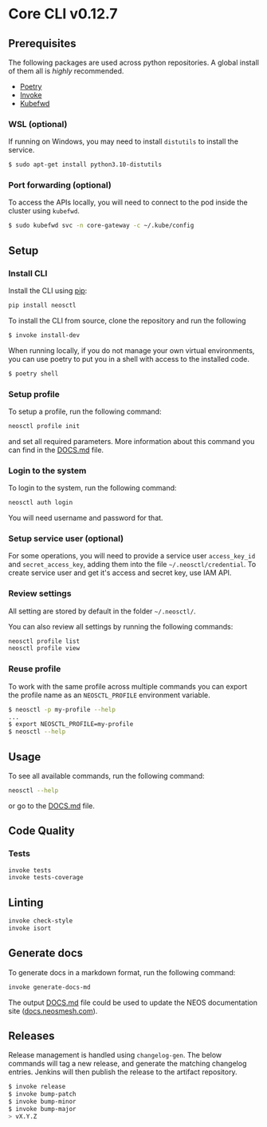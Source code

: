 # Core CLI v0.12.7

## Prerequisites

The following packages are used across python repositories. A global install of them all is _highly_ recommended.

- [Poetry](https://python-poetry.org/docs/#installation)
- [Invoke](https://www.pyinvoke.org/installing.html)
- [Kubefwd](https://kubefwd.com)

### WSL (optional)

If running on Windows, you may need to install `distutils` to install the service.

```bash
$ sudo apt-get install python3.10-distutils
```

### Port forwarding (optional)

To access the APIs locally, you will need to connect to the pod inside
the cluster using `kubefwd`.

```bash
$ sudo kubefwd svc -n core-gateway -c ~/.kube/config
```

## Setup

### Install CLI

Install the CLI using [pip](https://pypi.org/project/neosctl/):

```bash
pip install neosctl
```

To install the CLI from source, clone the repository and run the following

```bash
$ invoke install-dev
```

When running locally, if you do not manage your own virtual environments, you
can use poetry to put you in a shell with access to the installed code.

```bash
$ poetry shell
```

### Setup profile
To setup a profile, run the following command:

```bash
neosctl profile init
```
and set all required parameters. More information about this command you can find in the [DOCS.md](DOCS.md) file.

### Login to the system

To login to the system, run the following command:

```bash
neosctl auth login
```

You will need username and password for that.

### Setup service user (optional)

For some operations, you will need to provide a service user `access_key_id` and `secret_access_key`, adding them into the file `~/.neosctl/credential`. To create service user and get it's access and secret key, use IAM API.

### Review settings

All setting are stored by default in the folder `~/.neosctl/`.

You can also review all settings by running the following commands:

```bash
neosctl profile list
neosctl profile view
```

### Reuse profile

To work with the same profile across multiple commands you can export the
profile name as an `NEOSCTL_PROFILE` environment variable.

```bash
$ neosctl -p my-profile --help
...
$ export NEOSCTL_PROFILE=my-profile
$ neosctl --help
```

## Usage

To see all available commands, run the following command:

```bash
neosctl --help
```

or go to the [DOCS.md](DOCS.md) file.


## Code Quality

### Tests

```bash
invoke tests
invoke tests-coverage
```

## Linting

```bash
invoke check-style
invoke isort
```

## Generate docs

To generate docs in a markdown format, run the following command:

```bash
invoke generate-docs-md
```

The output [DOCS.md](./DOCS.md) file could be used to update the NEOS documentation site
([docs.neosmesh.com](https://docs.neosmesh.com)).

## Releases

Release management is handled using `changelog-gen`. The below commands will
tag a new release, and generate the matching changelog entries. Jenkins will
then publish the release to the artifact repository.

```bash
$ invoke release
$ invoke bump-patch
$ invoke bump-minor
$ invoke bump-major
> vX.Y.Z
```
